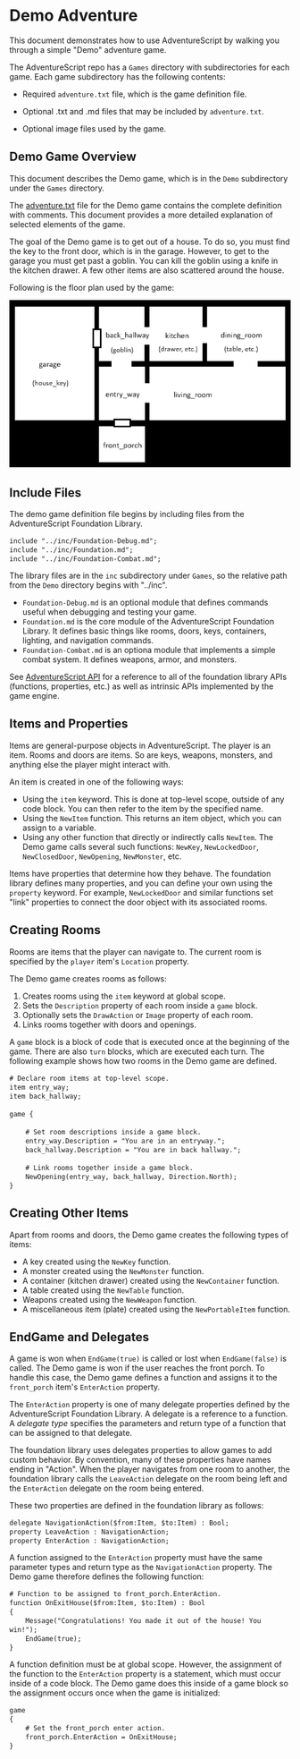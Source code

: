 # Demo Adventure

This document demonstrates how to use AdventureScript by walking you through
a simple "Demo" adventure game.

The AdventureScript repo has a `Games` directory with subdirectories for each game.
Each game subdirectory has the following contents:

- Required `adventure.txt` file, which is the game definition file.

- Optional .txt and .md files that may be included by `adventure.txt`.

- Optional image files used by the game.

## Demo Game Overview

This document describes the Demo game, which is in the `Demo` subdirectory under
the `Games` directory.

The [adventure.txt](https://github.com/NiklasBorson/AdventureScript/blob/main/Games/Demo/adventure.txt)
file for the Demo game contains the complete definition with comments. This document
provides a more detailed explanation of selected elements of the game.

The goal of the Demo game is to get out of a house. To do so, you must find the key
to the front door, which is in the garage. However, to get to the garage you must
get past a goblin. You can kill the goblin using a knife in the kitchen drawer.
A few other items are also scattered around the house.

Following is the floor plan used by the game:

![Floor Plan](../Games/Demo/FloorPlan.png)

## Include Files

The demo game definition file begins by including files from the AdventureScript
Foundation Library.

```text
include "../inc/Foundation-Debug.md";
include "../inc/Foundation.md";
include "../inc/Foundation-Combat.md";
```

The library files are in the `inc` subdirectory under `Games`, so the relative path
from the `Demo` directory begins with "../inc".

- `Foundation-Debug.md` is an optional module that defines commands useful when debugging and
  testing your game.
- `Foundation.md` is the core module of the AdventureScript Foundation Library. It defines basic
  things like rooms, doors, keys, containers, lighting, and navigation commands.
- `Foundation-Combat.md` is an optiona module that implements a simple combat system. It defines
  weapons, armor, and monsters.

See [AdventureScript API](ApiRef/index.html) for a reference to all of the foundation
library APIs (functions, properties, etc.) as well as intrinsic APIs implemented by
the game engine.

## Items and Properties

Items are general-purpose objects in AdventureScript. The player is an item. Rooms
and doors are items. So are keys, weapons, monsters, and anything else the player
might interact with.

An item is created in one of the following ways:

- Using the `item` keyword. This is done at top-level scope, outside of any code
  block. You can then refer to the item by the specified name.
- Using the `NewItem` function. This returns an item object, which you can assign
  to a variable.
- Using any other function that directly or indirectly calls `NewItem`. The Demo
  game calls several such functions: `NewKey`, `NewLockedDoor`, `NewClosedDoor`,
  `NewOpening`, `NewMonster`, etc.

Items have properties that determine how they behave. The foundation library
defines many properties, and you can define your own using the `property` keyword.
For example, `NewLockedDoor` and similar functions set "link" properties to connect
the door object with its associated rooms.

## Creating Rooms

Rooms are items that the player can navigate to. The current room is specified
by the `player` item's `Location` property.

The Demo game creates rooms as follows:

1. Creates rooms using the `item` keyword at global scope.
2. Sets the `Description` property of each room inside a `game` block.
3. Optionally sets the `DrawAction` or `Image` property of each room.
4. Links rooms together with doors and openings.

A `game` block is a block of code that is executed once at the beginning
of the game. There are also `turn` blocks, which are executed each turn.
The following example shows how two rooms in the Demo game are defined.

```text
# Declare room items at top-level scope.
item entry_way;
item back_hallway;

game {

    # Set room descriptions inside a game block.
    entry_way.Description = "You are in an entryway.";
    back_hallway.Description = "You are in back hallway.";

    # Link rooms together inside a game block.
    NewOpening(entry_way, back_hallway, Direction.North);
}
```

## Creating Other Items

Apart from rooms and doors, the Demo game creates the following types of items:

- A key created using the `NewKey` function.
- A monster created using the `NewMonster` function.
- A container (kitchen drawer) created using the `NewContainer` function.
- A table created using the `NewTable` function.
- Weapons created using the `NewWeapon` function.
- A miscellaneous item (plate) created using the `NewPortableItem` function.

## EndGame and Delegates

A game is won when `EndGame(true)` is called or lost when `EndGame(false)` is
called. The Demo game is won if the user reaches the front porch. To handle
this case, the Demo game defines a function and assigns it to the `front_porch`
item's `EnterAction` property.

The `EnterAction` property is one of many delegate properties defined by the
AdventureScript Foundation Library. A delegate is a reference to a function.
A _delegate type_ specifies the parameters and return type of a function that
can be assigned to that delegate.

The foundation library uses delegates properties to allow games to add custom
behavior. By convention, many of these properties have names ending in "Action".
When the player navigates from one room to another, the foundation library calls
the `LeaveAction` delegate on the room being left and the `EnterAction` delegate
on the room being entered.

These two properties are defined in the foundation library as follows:

```text
delegate NavigationAction($from:Item, $to:Item) : Bool;
property LeaveAction : NavigationAction;
property EnterAction : NavigationAction;
```

A function assigned to the `EnterAction` property must have the same parameter
types and return type as the `NavigationAction` property. The Demo game
therefore defines the following function:

```text
# Function to be assigned to front_porch.EnterAction.
function OnExitHouse($from:Item, $to:Item) : Bool
{
    Message("Congratulations! You made it out of the house! You win!");
    EndGame(true);
}
```

A function definition must be at global scope. However, the assignment of the
function to the `EnterAction` property is a statement, which must occur inside
of a code block. The Demo game does this inside of a game block so the assignment
occurs once when the game is initialized:

```text
game
{
    # Set the front_porch enter action.
    front_porch.EnterAction = OnExitHouse;
}
```

